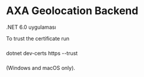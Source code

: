 # AXA Geolocation Backend

.NET 6.0 uygulaması

To trust the certificate run

###

dotnet dev-certs https --trust

###

(Windows and macOS only).
